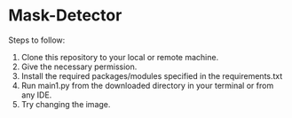 # Mask-Detector

Steps to follow:
1) Clone this repository to your local or remote machine.
2) Give the necessary permission.
3) Install the required packages/modules specified in the requirements.txt
4) Run main1.py from the downloaded directory in your terminal or from any IDE.
5) Try changing the image.
